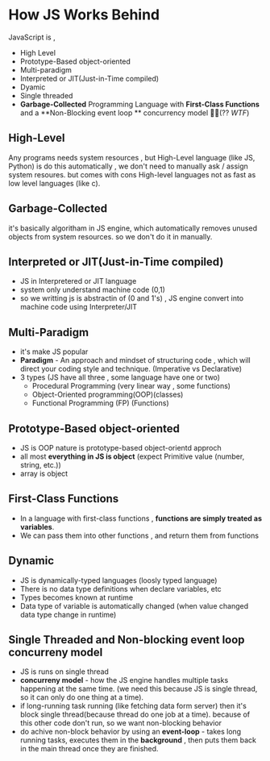 # How JS Works Behind
JavaScript is ,
- High Level
- Prototype-Based object-oriented
- Multi-paradigm
- Interpreted or JIT(Just-in-Time compiled)
- Dyamic
- Single threaded
- **Garbage-Collected** Programming Language with **First-Class Functions** and a **Non-Blocking event loop ** concurrency model 🤯😵(?? *WTF*)

## High-Level 

Any programs needs system resources , but High-Level language (like JS, Python) is do this automatically , we don't need to manually ask / assign system resoures.  but comes with cons High-level languages not as fast as low level languages (like c).

## Garbage-Collected
 it's basically algoritham in JS engine, which automatically removes unused objects from system resources.
so we don't do it in manually.

## Interpreted or JIT(Just-in-Time compiled)
- JS in Interpretered or JIT language
- system only understand machine code (0,1)
- so we writting js is abstractin of (0 and 1's) , JS engine convert into machine code using Interpreter/JIT

## Multi-Paradigm
- it's make JS popular
- **Paradigm** - An approach and mindset of structuring code , which will direct your coding style and technique. (Imperative vs Declarative)
- 3 types (JS have all three , some language have one or two)
    - Procedural Programming (very linear way , some functions)
    - Object-Oriented programming(OOP)(classes)
    -  Functional Programming (FP) (Functions)

## Prototype-Based object-oriented
- JS is OOP nature is prototype-based object-orientd approch
- all most **everything in JS is object** (expect Primitive value (number, string, etc.))
- array is object

## First-Class Functions
- In a language with first-class functions , **functions are simply treated as variables**. 
- We can pass them into other functions , and return them from functions

## Dynamic
- JS is dynamically-typed languages (loosly typed language)
- There is no data type definitions when declare variables, etc
- Types becomes known at runtime
- Data type of variable is  automatically changed (when value changed data type change in runtime)
 
## Single Threaded and Non-blocking event loop concurreny model
- JS is runs on single thread
- **concurreny model** - how the JS engine handles multiple tasks happening at the same time. (we need this because JS is single thread, so  it can only do one thing at a time).
- if long-running task running (like fetching data form server) then it's block single thread(because thread do one job at a time). because of this other code don't run, so  we want non-blocking behavior
- do achive non-block behavior by using an **event-loop** - takes long running tasks, executes them in the **background** , then puts them back  in the main thread once they are finished.

